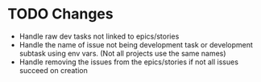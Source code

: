 # TODO Changes

- Handle raw dev tasks not linked to epics/stories
- Handle the name of issue not being development task or development subtask using env vars. (Not all projects use the same names)
- Handle removing the issues from the epics/stories if not all issues succeed on creation
